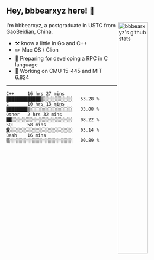 ## Hey, bbbearxyz here! :wave:

<img align="right" alt="bbbearxyz's github stats" width="40%" src="https://github-readme-stats.vercel.app/api?username=bbbearxyz&show_icons=true">

I'm bbbearxyz, a postgraduate in USTC from GaoBeidian, China.

-   :hammer_and_pick:    know a little in Go and C++
-   :pencil2: Mac OS / Clion
-   :seedling: Preparing for developing a RPC in C language 
-   :thinking: Working on CMU 15-445 and MIT 6.824
---
<!--START_SECTION:waka-->
```text
C++     16 hrs 27 mins  █████████████▒░░░░░░░░░░░   53.28 % 
C       10 hrs 13 mins  ████████▒░░░░░░░░░░░░░░░░   33.08 % 
Other   2 hrs 32 mins   ██░░░░░░░░░░░░░░░░░░░░░░░   08.22 % 
SQL     58 mins         ▓░░░░░░░░░░░░░░░░░░░░░░░░   03.14 % 
Bash    16 mins         ▒░░░░░░░░░░░░░░░░░░░░░░░░   00.89 % 
```
<!--END_SECTION:waka-->
